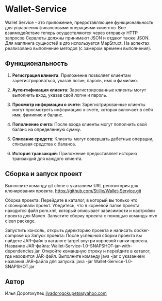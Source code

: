 # Wallet-Service

Wallet Service - это приложение, предоставляющее функциональность для управления финансовыми операциями клиентов. Все взаимодействие теперь осуществляются через отправку HTTP запросов
Сервлеты должны принимают JSON и отдают также JSON.
Для маппинга сущностей в дто используется MapStruct.
На аспектах реализовано выполнение методов (с замером времени выполнения).

## Функциональность

1. **Регистрация клиента**: Приложение позволяет клиентам зарегистрироваться, указав логин, пароль, имя и фамилию.

2. **Аутентификация клиента**: Зарегистрированные клиенты могут выполнить вход, указав свой логин и пароль.

4.  **Просмотр информации о счете**: Зарегистрированные клиенты могут просмотреть информацию о счете, которая включает в себя имя, фамилию и баланс.

5. **Пополнение счета**: После входа клиенты могут пополнить свой баланс на определенную сумму.

6. **Списание средств**: Клиенты могут совершать дебетные операции, списывая средства с баланса.

7. **История транзакций**: Приложение предоставляет историю транзакций для каждого клиента.

## Сборка и запуск проект

Выполните команду git clone с указанием URL репозитория для клонирования проекта.
https://github.com/Stillix/Wallet-Service.git

Сборка проекта:
Перейдите в каталог, в который вы только что склонировали проект.
Убедитесь, что в корневой папке проекта находится файл pom.xml, который описывает зависимости и настройки проекта для Maven.
Запустите сборку проекта с помощью команды mvn clean package. 

Запустить консоль, открыть директорию проекта и написать docker-compose up
Запуск проекта:
После успешной сборки проекта вы найдете JAR-файл в каталоге target внутри корневой папки проекта.
Название JAR-файла: Wallet-Service-1.0-SNAPSHOT-jar-with-dependencies.jar.
Откройте командную строку и перейдите в каталог, где находится JAR-файл.
Выполните команду java -jar с указанием названия JAR-файла для запуска:
   java -jar Wallet-Service-1.0-SNAPSHOT.jar

## Автор
Илья Дорогокупец
ilyadorogokupets@yahoo.com
